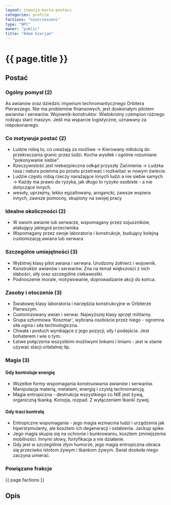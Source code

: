 ```yaml
---
layout: inwazja-karta-postaci
categories: profile
factions: "niezrzeszeni"
type: "NPC"
owner: "public"
title: "Adam Szarjan"
---
```


# {{ page.title }}

## Postać

### Ogólny pomysł (2)

As awianów oraz dziedzic imperium technomantycznego Orbitera Pierwszego. Nie ma problemów finansowych, jest doskonałym pilotem awianów i serwarów. Wojownik-konstruktor. Wielokrotny czempion różnego rodzaju starć maszyn. Jeśli ma wsparcie logistyczne, uznawany za niepokonanego.

### Co motywuje postać (2)

* Ludzie robią to, co uważają za możliwe -> Kierowany miłością do przekraczania granic przez ludzi. Kocha wysiłek i ogólnie rozumiane "pokonywanie siebie".
* Rzeczywistość jest niebezpieczna odkąd przyszły Zaćmienia -> Ludzka rasa i natura powinna po prostu przetrwać i rozkwitać w nowym świecie.
* Ludzie często robią rzeczy narażające innych ludzi a nie siebie samych -> Każdy ma prawo do ryzyka, jak długo to ryzyko osobiste - a nie dotyczące innych.
* wesoły, uprzejmy, lekko egzaltowany, arogancki, zawsze wspiera innych, zawsze pomocny, skupiony na swojej pracy

### Idealne okoliczności (2)

* W swoim awianie lub serwarze, wspomagany przez sojuszników, atakujący jakiegoś przeciwnika
* Wspomagany przez swoje laboratoria i konstrukcje, budujący kolejną customizację awiana lub serwara

### Szczególne umiejętności (3)

* Wybitnej klasy pilot awiana i serwara. Urodzony żołnierz i wojownik.
* Konstruktor awianów i serwarów. Zna na temat większości z nich słabości, siły oraz szczególne ciekawostki.
* Podnoszenie morale, motywowanie, doprowadzanie akcji do końca.

### Zasoby i otoczenie (3)

* Światowej klasy laboratoria i narzędzia konstrukcyjne w Orbiterze Pierwszym.
* Customizowany awian i serwar. Najwyższej klasy sprzęt militarny.
* Grupa szturmowa 'Koszmar', wybrana osobiście przez niego - ogromna siła ognia i siła technologiczna.
* Chwała i posłuch wynikające z jego pozycji, siły i podejścia. Jest bohaterem i wie o tym.
* Łatwe połączenia wszystkimi możliwymi linkami i liniami - jest w stanie używać stacji orbitalnej itp.

### Magia (3)

#### Gdy kontroluje energię

* Wszelkie formy wspomagania konstruowania awianów i serwarów. Manipulacja materią, metalami, energią i czystą technomancją.
* Magia entropiczna - destrukcja wszystkiego co NIE jest żywą, organiczną tkanką. Korozja, rozpad. Z wyłączeniem tkanki żywej.

#### Gdy traci kontrolę

* Entropiczne wspomaganie - jego magia wzmacnia ludzi i urządzenia jak hiperstymulanty, ale kosztem ich degeneracji i osłabienia. Jackup spike.
* Jego magia skupia się na ochronie i bunkrowaniu, kosztem zmniejszenia mobilności. Innymi słowy, fortyfikacja a nie działanie.
* Gdy jest w szczególnie złym humorze, jego magia entropiczna obraca się przeciwko istotom żywym i tkankom żywym. Świat dookoła niego zaczyna umierać.

### Powiązane frakcje

{{ page.factions }}

## Opis

